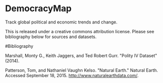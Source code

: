 # DemocracyMap
Track global political and economic trends and change.


This is released under a creative commons attribution license. Please see bibliography below for sources and datasets.

#Bibliography

Marshall, Monty G., Keith Jaggers, and Ted Robert Gurr. "Polity IV Dataset" (2014).

Patterson, Tom, and Nathaniel Vaughn Kelso. "Natural Earth." Natural Earth. Accessed September 18, 2015. http://www.naturalearthdata.com/.

